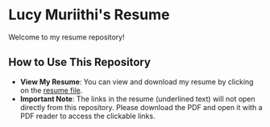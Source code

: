 # Lucy Muriithi's Resume

Welcome to my resume repository! 

## How to Use This Repository

- **View My Resume**: You can view and download my resume by clicking on the [resume file](https://github.com/lucydevonne/resume/blob/main/LUCY_MURIITHI_RESUME.pdf).
- **Important Note**: The links in the resume (underlined text) will not open directly from this repository. Please download the PDF and open it with a PDF reader to access the clickable links.
